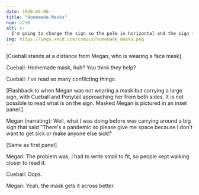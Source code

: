 ```yaml
---
date: 2020-04-06
title: "Homemade Masks"
num: 2290
alt: >-
  I'm going to change the sign so the pole is horizontal and the sign is mounted on the front like a plunger, so I can carry it around like a lance to gently push people back if they try to approach.
img: https://imgs.xkcd.com/comics/homemade_masks.png
---
```

[Cueball stands at a distance from Megan, who is wearing a face mask]

Cueball: Homemade mask, huh? You think they help?

Cueball: I've read so many conflicting things.

[Flashback to when Megan was not wearing a mask but carrying a large sign, with Cueball and Ponytail approaching her from both sides. It is not possible to read what is on the sign. Masked Megan is pictured in an inset panel.]

Megan (narrating): Well, what I was doing before was carrying around a big sign that said "There's a pandemic so please give me space because I don't want to get sick or make anyone else sick!"

[Same as first panel]

Megan: The problem was, I had to write small to fit, so people kept walking closer to read it.

Cueball: Oops.

Megan: Yeah, the mask gets it across better.